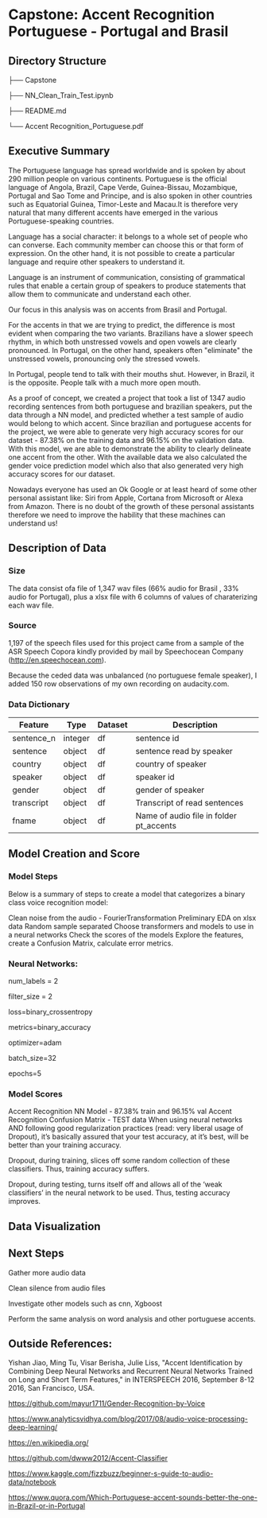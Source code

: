# Capstone: Accent Recognition Portuguese - Portugal and Brasil

## Directory Structure

├── Capstone

├── NN_Clean_Train_Test.ipynb

├── README.md

└── Accent Recognition_Portuguese.pdf

## Executive Summary
The Portuguese language has spread worldwide and is spoken by about 290 million people on various continents. Portuguese is the official language of Angola, Brazil, Cape Verde, Guinea-Bissau, Mozambique, Portugal and Sao Tome and Principe, and is also spoken in other countries such as Equatorial Guinea, Timor-Leste and Macau.It is therefore very natural that many different accents have emerged in the various Portuguese-speaking countries.

Language has a social character: it belongs to a whole set of people who can converse. Each community member can choose this or that form of expression. On the other hand, it is not possible to create a particular language and require other speakers to understand it.

Language is an instrument of communication, consisting of grammatical rules that enable a certain group of speakers to produce statements that allow them to communicate and understand each other.

Our focus in this analysis was on accents from Brasil and Portugal.

For the accents in that we are trying to predict, the difference is most evident when comparing the two variants. Brazilians have a slower speech rhythm, in which both unstressed vowels and open vowels are clearly pronounced. In Portugal, on the other hand, speakers often "eliminate" the unstressed vowels, pronouncing only the stressed vowels.

In Portugal, people tend to talk with their mouths shut. However, in Brazil, it is the opposite. People talk with a much more open mouth.

As a proof of concept, we created a project that took a list of 1347 audio recording sentences from both portuguese and brazilian speakers, put the data through a NN model, and predicted whether a test sample of audio would belong to which accent. Since brazilian and portuguese accents for the project, we were able to generate very high accuracy scores for our dataset - 87.38% on the training data and 96.15% on the validation data. With this model, we are able to demonstrate the ability to clearly delineate one accent from the other. With the available data we also calculated the gender voice prediction model which also that also generated very high accuracy scores for our dataset.

Nowadays everyone has used an Ok Google or at least heard of some other personal assistant like: Siri from Apple, Cortana from Microsoft or Alexa from Amazon. There is no doubt of the growth of these personal assistants therefore we need to improve the hability that these machines can understand us!

## Description of Data

### Size
The data consist ofa file of 1,347 wav files (66% audio for Brasil , 33% audio for Portugal), plus a xlsx file with 6 columns of values of charaterizing each wav file.

### Source

1,197 of the speech files used for this project came from a sample of the ASR Speech Copora kindly provided by mail by Speechocean Company (http://en.speechocean.com).

Because the ceded data was unbalanced (no portuguese female speaker), I added 150 row observations of my own recording on audacity.com.

### Data Dictionary

|Feature|Type|Dataset|Description|
|---|---|---|---|
|sentence_n|integer|df|sentence id|
|sentence|object|df|sentence read by speaker|
|country|object|df|country of speaker|
|speaker|object|df|speaker id|
|gender|object|df|gender of speaker|
|transcript|object|df|Transcript of read sentences|
|fname|object|df|Name of audio file in folder pt_accents|

## Model Creation and Score

### Model Steps
Below is a summary of steps to create a model that categorizes a binary class voice recognition model:

Clean noise from the audio - FourierTransformation Preliminary EDA on xlsx data Random sample separated Choose transformers and models to use in a neural networks Check the scores of the models Explore the features, create a Confusion Matrix, calculate error metrics.

### Neural Networks:

num_labels = 2 

filter_size = 2 

loss=binary_crossentropy 

metrics=binary_accuracy 

optimizer=adam 

batch_size=32 

epochs=5

### Model Scores

Accent Recognition NN Model - 87.38% train and 96.15% val
Accent Recognition Confusion Matrix - TEST data
When using neural networks AND following good regularization practices (read: very liberal usage of Dropout), it’s basically assured that your test accuracy, at it’s best, will be better than your training accuracy.

Dropout, during training, slices off some random collection of these classifiers. Thus, training accuracy suffers.

Dropout, during testing, turns itself off and allows all of the ‘weak classifiers’ in the neural network to be used. Thus, testing accuracy improves.

## Data Visualization

## Next Steps

Gather more audio data

Clean silence from audio files

Investigate other models such as cnn, Xgboost

Perform the same analysis on word analysis and other portuguese accents.

## Outside References:
Yishan Jiao, Ming Tu, Visar Berisha, Julie Liss, "Accent Identification by Combining Deep Neural Networks and Recurrent Neural Networks Trained on Long and Short Term Features," in INTERSPEECH 2016, September 8-12 2016, San Francisco, USA.

https://github.com/mayur1711/Gender-Recognition-by-Voice

https://www.analyticsvidhya.com/blog/2017/08/audio-voice-processing-deep-learning/

https://en.wikipedia.org/

https://github.com/dwww2012/Accent-Classifier

https://www.kaggle.com/fizzbuzz/beginner-s-guide-to-audio-data/notebook

https://www.quora.com/Which-Portuguese-accent-sounds-better-the-one-in-Brazil-or-in-Portugal

